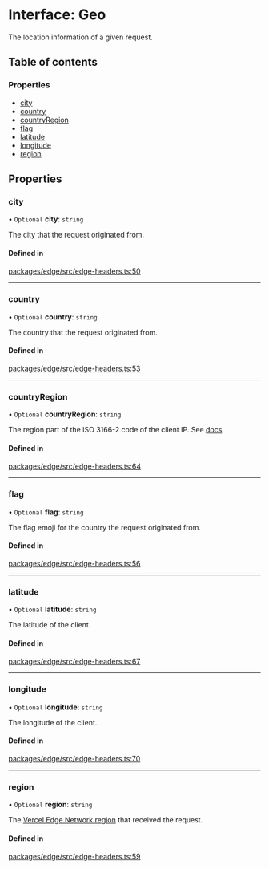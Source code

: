 # Interface: Geo

The location information of a given request.

## Table of contents

### Properties

- [city](Geo.md#city)
- [country](Geo.md#country)
- [countryRegion](Geo.md#countryregion)
- [flag](Geo.md#flag)
- [latitude](Geo.md#latitude)
- [longitude](Geo.md#longitude)
- [region](Geo.md#region)

## Properties

### city

• `Optional` **city**: `string`

The city that the request originated from.

#### Defined in

[packages/edge/src/edge-headers.ts:50](https://github.com/khulnasoft-lab/devship/blob/main/packages/edge/src/edge-headers.ts#L50)

---

### country

• `Optional` **country**: `string`

The country that the request originated from.

#### Defined in

[packages/edge/src/edge-headers.ts:53](https://github.com/khulnasoft-lab/devship/blob/main/packages/edge/src/edge-headers.ts#L53)

---

### countryRegion

• `Optional` **countryRegion**: `string`

The region part of the ISO 3166-2 code of the client IP.
See [docs](https://vercel.com/docs/concepts/edge-network/headers#x-vercel-ip-country-region).

#### Defined in

[packages/edge/src/edge-headers.ts:64](https://github.com/khulnasoft-lab/devship/blob/main/packages/edge/src/edge-headers.ts#L64)

---

### flag

• `Optional` **flag**: `string`

The flag emoji for the country the request originated from.

#### Defined in

[packages/edge/src/edge-headers.ts:56](https://github.com/khulnasoft-lab/devship/blob/main/packages/edge/src/edge-headers.ts#L56)

---

### latitude

• `Optional` **latitude**: `string`

The latitude of the client.

#### Defined in

[packages/edge/src/edge-headers.ts:67](https://github.com/khulnasoft-lab/devship/blob/main/packages/edge/src/edge-headers.ts#L67)

---

### longitude

• `Optional` **longitude**: `string`

The longitude of the client.

#### Defined in

[packages/edge/src/edge-headers.ts:70](https://github.com/khulnasoft-lab/devship/blob/main/packages/edge/src/edge-headers.ts#L70)

---

### region

• `Optional` **region**: `string`

The [Vercel Edge Network region](https://vercel.com/docs/concepts/edge-network/regions) that received the request.

#### Defined in

[packages/edge/src/edge-headers.ts:59](https://github.com/khulnasoft-lab/devship/blob/main/packages/edge/src/edge-headers.ts#L59)
